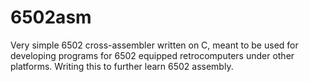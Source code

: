 # 6502asm

Very simple 6502 cross-assembler written on C, meant to be used for developing programs for 6502 equipped retrocomputers under other platforms. Writing this to further learn 6502 assembly. 
